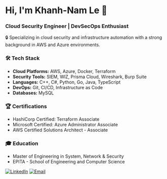 # Hi, I'm Khanh-Nam Le 👋

### Cloud Security Engineer | DevSecOps Enthusiast

🔒 Specializing in cloud security and infrastructure automation with a strong background in AWS and Azure environments.

### 🛠 Tech Stack
- **Cloud Platforms:** AWS, Azure, Docker, Terraform
- **Security Tools:** SIEM, WIZ, Prisma Cloud, Wireshark, Burp Suite
- **Languages:** C++, C#, Python, Go, Java, TypeScript
- **DevOps:** Git, CI/CD, Infrastructure as Code
- **Databases:** MySQL

### 🏆 Certifications
- HashiCorp Certified: Terraform Associate
- Microsoft Certified: Azure Administrator Associate
- AWS Certified Solutions Architect - Associate

### 🎓 Education
- Master of Engineering in System, Network & Security
- EPITA - School of Engineering and Computer Science

[![LinkedIn](https://img.shields.io/badge/LinkedIn-0077B5?style=flat&logo=linkedin)](https://linkedin.com/in/khanhnam-le)
[![Email](https://img.shields.io/badge/Email-D14836?style=flat&logo=gmail&logoColor=white)](mailto:khanhnam.le.infosec@gmail.com)
